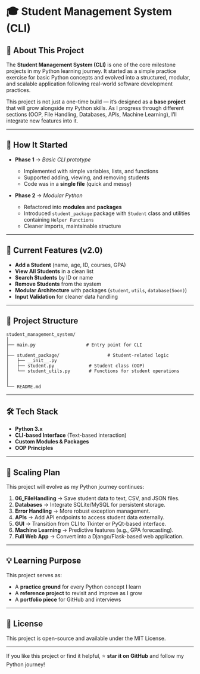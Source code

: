 # 🎓 Student Management System (CLI)

## 📖 About This Project

The **Student Management System (CLI)** is one of the core milestone projects in my Python learning journey.
It started as a simple practice exercise for basic Python concepts and evolved into a structured, modular, and scalable application following real-world software development practices.

This project is not just a one-time build — it’s designed as a **base project** that will grow alongside my Python skills. As I progress through different sections (OOP, File Handling, Databases, APIs, Machine Learning), I’ll integrate new features into it.

---

## 🚀 How It Started

* **Phase 1** → *Basic CLI prototype*

  * Implemented with simple variables, lists, and functions
  * Supported adding, viewing, and removing students
  * Code was in a **single file** (quick and messy)

* **Phase 2** → *Modular Python*

  * Refactored into **modules** and **packages**
  * Introduced `student_package` package with `Student` class and utilities containing `Helper Functions `
  * Cleaner imports, maintainable structure

---

## 🎯 Current Features (v2.0)

* **Add a Student** (name, age, ID, courses, GPA)
* **View All Students** in a clean list
* **Search Students** by ID or name
* **Remove Students** from the system
* **Modular Architecture** with packages (`student`, `utils`, `database(Soon)`)
* **Input Validation** for cleaner data handling

---

## 📂 Project Structure

```
student_management_system/
│
├── main.py                   # Entry point for CLI
│
├── student_package/                  # Student-related logic
│   ├── __init__.py
│   ├── student.py             # Student class (OOP)
│   └── student_utils.py       # Functions for student operations
│
│
└── README.md
```

---

## 🛠 Tech Stack

* **Python 3.x**
* **CLI-based Interface** (Text-based interaction)
* **Custom Modules & Packages**
* **OOP Principles**

---

## 🔮 Scaling Plan

This project will evolve as my Python journey continues:

1. **06\_FileHandling** → Save student data to text, CSV, and JSON files.
2. **Databases** → Integrate SQLite/MySQL for persistent storage.
3. **Error Handling** → More robust exception management.
4. **APIs** → Add API endpoints to access student data externally.
5. **GUI** → Transition from CLI to Tkinter or PyQt-based interface.
6. **Machine Learning** → Predictive features (e.g., GPA forecasting).
7. **Full Web App** → Convert into a Django/Flask-based web application.

---

## 💡 Learning Purpose

This project serves as:

* A **practice ground** for every Python concept I learn
* A **reference project** to revisit and improve as I grow
* A **portfolio piece** for GitHub and interviews

---

## 📜 License

This project is open-source and available under the MIT License.

---

If you like this project or find it helpful, ⭐ **star it on GitHub** and follow my Python journey!
